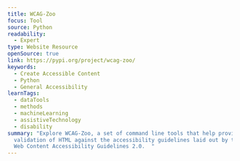 ```yaml
---
title: WCAG-Zoo
focus: Tool
source: Python
readability:
  - Expert
type: Website Resource
openSource: true
link: https://pypi.org/project/wcag-zoo/
keywords:
  - Create Accessible Content
  - Python
  - General Accessibility
learnTags:
  - dataTools
  - methods
  - machineLearning
  - assistiveTechnology
  - disability
summary: "Explore WCAG-Zoo, a set of command line tools that help provide basic
  validation of HTML against the accessibility guidelines laid out by the W3C
  Web Content Accessibility Guidelines 2.0.  "
---
```

